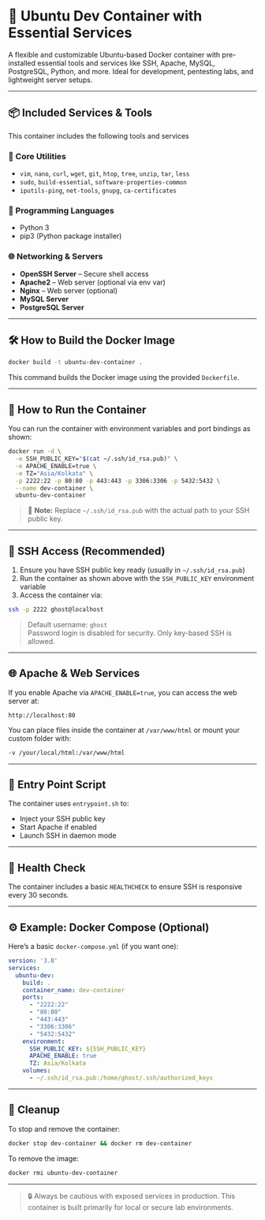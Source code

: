 # 🐧 Ubuntu Dev Container with Essential Services

A flexible and customizable Ubuntu-based Docker container with pre-installed essential tools and services like SSH, Apache, MySQL, PostgreSQL, Python, and more. Ideal for development, pentesting labs, and lightweight server setups.

---

## 📦 Included Services & Tools

This container includes the following tools and services

### 🔧 Core Utilities
- `vim`, `nano`, `curl`, `wget`, `git`, `htop`, `tree`, `unzip`, `tar`, `less`
- `sudo`, `build-essential`, `software-properties-common`
- `iputils-ping`, `net-tools`, `gnupg`, `ca-certificates`

### 🐍 Programming Languages
- Python 3
- pip3 (Python package installer)

### 🌐 Networking & Servers
- **OpenSSH Server** – Secure shell access
- **Apache2** – Web server (optional via env var)
- **Nginx** – Web server (optional)
- **MySQL Server**
- **PostgreSQL Server**

---

## 🛠️ How to Build the Docker Image

```bash
docker build -t ubuntu-dev-container .
```

This command builds the Docker image using the provided `Dockerfile`.

---

## 🚀 How to Run the Container

You can run the container with environment variables and port bindings as shown:

```bash
docker run -d \
  -e SSH_PUBLIC_KEY="$(cat ~/.ssh/id_rsa.pub)" \
  -e APACHE_ENABLE=true \
  -e TZ="Asia/Kolkata" \
  -p 2222:22 -p 80:80 -p 443:443 -p 3306:3306 -p 5432:5432 \
  --name dev-container \
  ubuntu-dev-container
```

> 📌 **Note:** Replace `~/.ssh/id_rsa.pub` with the actual path to your SSH public key.

---

## 🔐 SSH Access (Recommended)

1. Ensure you have SSH public key ready (usually in `~/.ssh/id_rsa.pub`)
2. Run the container as shown above with the `SSH_PUBLIC_KEY` environment variable
3. Access the container via:

```bash
ssh -p 2222 ghost@localhost
```

> Default username: `ghost`  
> Password login is disabled for security. Only key-based SSH is allowed.

---

## 🌐 Apache & Web Services

If you enable Apache via `APACHE_ENABLE=true`, you can access the web server at:

```
http://localhost:80
```

You can place files inside the container at `/var/www/html` or mount your custom folder with:

```bash
-v /your/local/html:/var/www/html
```

---

## 📁 Entry Point Script

The container uses `entrypoint.sh` to:
- Inject your SSH public key
- Start Apache if enabled
- Launch SSH in daemon mode

---

## 🧪 Health Check

The container includes a basic `HEALTHCHECK` to ensure SSH is responsive every 30 seconds.

---

## ⚙️ Example: Docker Compose (Optional)

Here’s a basic `docker-compose.yml` (if you want one):

```yaml
version: '3.8'
services:
  ubuntu-dev:
    build: .
    container_name: dev-container
    ports:
      - "2222:22"
      - "80:80"
      - "443:443"
      - "3306:3306"
      - "5432:5432"
    environment:
      SSH_PUBLIC_KEY: ${SSH_PUBLIC_KEY}
      APACHE_ENABLE: true
      TZ: Asia/Kolkata
    volumes:
      - ~/.ssh/id_rsa.pub:/home/ghost/.ssh/authorized_keys
```

---

## 🧼 Cleanup

To stop and remove the container:

```bash
docker stop dev-container && docker rm dev-container
```

To remove the image:

```bash
docker rmi ubuntu-dev-container
```

---
> 🔒 Always be cautious with exposed services in production. This container is built primarily for local or secure lab environments.
